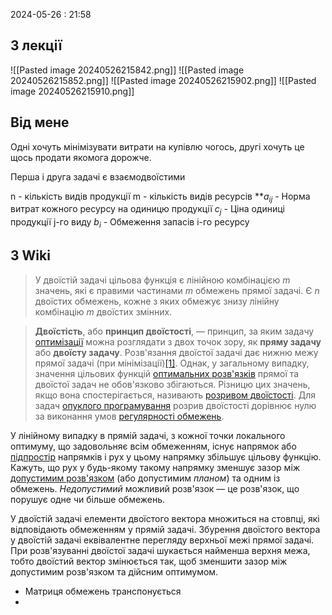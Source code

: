 2024-05-26 : 21:58

## З лекції 
![[Pasted image 20240526215842.png]]
![[Pasted image 20240526215852.png]]
![[Pasted image 20240526215902.png]]
![[Pasted image 20240526215910.png]]

## Від мене
Одні хочуть мінімізувати витрати на купівлю чогось, другі хочуть це щось продати якомога дорожче.

Перша і друга задачі є взаємодвоїстими

n - кількість видів продукції
m - кількість видів ресурсів
**$a_{ij}$ - Норма витрат кожного ресурсу на одиницю продукції
$c_j$ - Ціна одиниці продукції j-го виду
$b_i$ - Обмеження запасів i-го ресурсу

## З Wiki
>У двоїстій задачі цільова функція є лінійною комбінацією _m_ значень, які є правими частинами _m_ обмежень прямої задачі. Є _n_ двоїстих обмежень, кожне з яких обмежує знизу лінійну комбінацію _m_ двоїстих змінних.

>**Двоїстість**, або **принцип двоїстості**, — принцип, за яким задачу [оптимізації](https://uk.wikipedia.org/wiki/%D0%9E%D0%BF%D1%82%D0%B8%D0%BC%D1%96%D0%B7%D0%B0%D1%86%D1%96%D1%8F_(%D0%BC%D0%B0%D1%82%D0%B5%D0%BC%D0%B0%D1%82%D0%B8%D0%BA%D0%B0) "Оптимізація (математика)") можна розглядати з двох точок зору, як **пряму задачу** або **двоїсту задачу**. Розв'язання двоїстої задачі дає нижню межу прямої задачі (при мінімізації)[[1]](https://uk.wikipedia.org/wiki/%D0%94%D0%B2%D0%BE%D1%97%D1%81%D1%82%D1%96%D1%81%D1%82%D1%8C_(%D0%BE%D0%BF%D1%82%D0%B8%D0%BC%D1%96%D0%B7%D0%B0%D1%86%D1%96%D1%8F)#cite_note-FOOTNOTEBoyd,_Vandenberghe2004-1). Однак, у загальному випадку, значення цільових функцій [оптимальних розв'язків](https://uk.wikipedia.org/wiki/%D0%9E%D0%BF%D1%82%D0%B8%D0%BC%D0%B0%D0%BB%D1%8C%D0%BD%D0%B5_%D1%80%D1%96%D1%88%D0%B5%D0%BD%D0%BD%D1%8F "Оптимальне рішення") прямої та двоїстої задач не обов'язково збігаються. Різницю цих значень, якщо вона спостерігається, називають [розривом двоїстості](https://uk.wikipedia.org/wiki/%D0%A0%D0%BE%D0%B7%D1%80%D0%B8%D0%B2_%D0%B4%D0%B2%D0%BE%D1%97%D1%81%D1%82%D0%BE%D1%81%D1%82%D1%96 "Розрив двоїстості"). Для задач [опуклого програмування](https://uk.wikipedia.org/wiki/%D0%9E%D0%BF%D1%83%D0%BA%D0%BB%D0%B0_%D0%BE%D0%BF%D1%82%D0%B8%D0%BC%D1%96%D0%B7%D0%B0%D1%86%D1%96%D1%8F "Опукла оптимізація") розрив двоїстості дорівнює нулю за виконання умов [регулярності обмежень](https://uk.wikipedia.org/wiki/%D0%A3%D0%BC%D0%BE%D0%B2%D0%B8_%D0%9A%D0%B0%D1%80%D1%83%D1%88%D0%B0_%E2%80%94_%D0%9A%D1%83%D0%BD%D0%B0_%E2%80%94_%D0%A2%D0%B0%D0%BA%D0%B5%D1%80%D0%B0 "Умови Каруша — Куна — Такера").

У лінійному випадку в прямій задачі, з кожної точки локального оптимуму, що задовольняє всім обмеженням, існує напрямок або [підпростір](https://uk.wikipedia.org/wiki/%D0%92%D0%B5%D0%BA%D1%82%D0%BE%D1%80%D0%BD%D0%B8%D0%B9_%D0%BF%D1%80%D0%BE%D1%81%D1%82%D1%96%D1%80 "Векторний простір") напрямків і рух у цьому напрямку збільшує цільову функцію. Кажуть, що рух у будь-якому такому напрямку зменшує зазор між [допустимим розв'язком](https://uk.wikipedia.org/wiki/%D0%94%D0%BE%D0%BF%D1%83%D1%81%D1%82%D0%B8%D0%BC%D0%B8%D0%B9_%D1%80%D0%B5%D0%B3%D1%96%D0%BE%D0%BD "Допустимий регіон") (або допустимим _планом_) та одним із обмежень. _Недопустимий_ можливий розв'язок — це розв'язок, що порушує одне чи більше обмежень.

У двоїстій задачі елементи двоїстого вектора множиться на стовпці, які відповідають обмеженням у прямій задачі. Збурення двоїстого вектора у двоїстій задачі еквівалентне перегляду верхньої межі прямої задачі. При розв'язуванні двоїстої задачі шукається найменша верхня межа, тобто двоїстий вектор змінюється так, щоб зменшити зазор між допустимим розв'язком та дійсним оптимумом.


- Матриця обмежень транспонується
- 